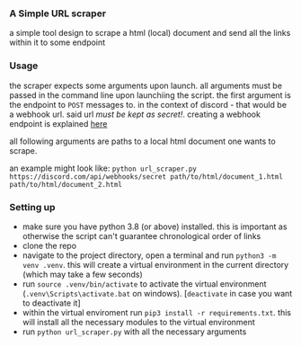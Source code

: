 ### A Simple URL scraper 
a simple tool design to scrape a html (local) document and send all the links within it to some endpoint

### Usage
the scraper expects some arguments upon launch. all arguments must be passed in the command line upon launchiing the script.
the first argument is the endpoint to `POST` messages to. in the context of discord - that would be a webhook url. said url _must be kept as secret!_.
creating a webhook endpoint is explained [here](https://support.discord.com/hc/en-us/articles/228383668-Intro-to-Webhooks)

all following arguments are paths to a local html document one wants to scrape.

an example might look like: `python url_scraper.py https://discord.com/api/webhooks/secret path/to/html/document_1.html path/to/html/document_2.html`

### Setting up
- make sure you have python 3.8 (or above) installed. this is important as otherwise the script can't guarantee chronological order of links
- clone the repo
- navigate to the project directory, open a terminal and run `python3 -m venv .venv`. this will create a virtual environment in the current directory (which may take a few seconds)
- run `source .venv/bin/activate` to activate the virtual environment (`.venv\Scripts\activate.bat` on windows). [`deactivate` in case you want to deactivate it]
- within the virtual enviroment run `pip3 install -r requirements.txt`. this will install all the necessary modules to the virtual environment 
- run `python url_scraper.py` with all the necessary arguments
